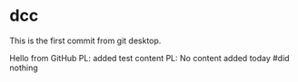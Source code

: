 # dcc

This is the first commit from git desktop.
 
Hello from GitHub
PL: added test content
PL: No content added today
#did nothing
